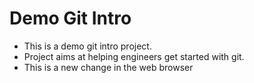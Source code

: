 # Demo Git Intro

- This is a demo git intro project.
- Project aims at helping engineers get started with git.
- This is a new change in the web browser
